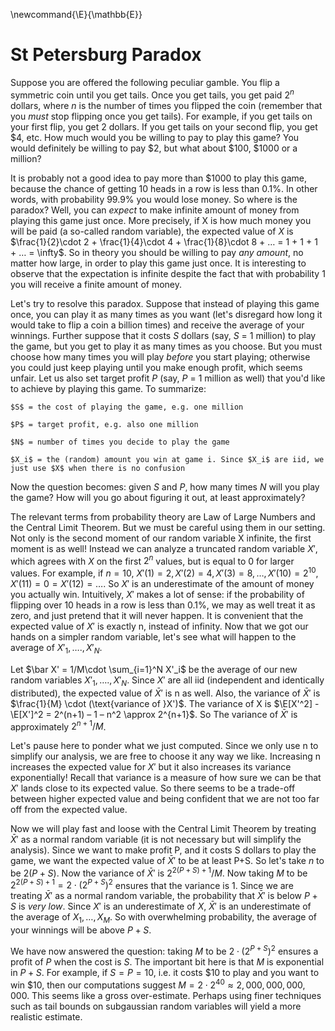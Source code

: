\newcommand{\E}{\mathbb{E}}

# St Petersburg Paradox

Suppose you are offered the following peculiar gamble. You flip a symmetric coin until you get tails. Once you get tails, you get paid $2^n$ dollars, where $n$ is the number of times you flipped the coin (remember that you *must* stop flipping once you get tails). For example, if you get tails on your first flip, you get 2 dollars. If you get tails on your second flip, you get \$4, etc. How much would you be willing to pay to play this game? You would definitely be willing to pay \$2, but what about \$100, \$1000 or a million?

It is probably not a good idea to pay more than \$1000 to play this game, because the chance of getting 10 heads in a row is less than 0.1%. In other words, with probability 99.9% you would lose money. So where is the paradox? Well, you can *expect* to make infinite amount of money from playing this game just once. More precisely, if X is how much money you will be paid (a so-called random variable), the expected value of $X$ is $\frac{1}{2}\cdot 2 + \frac{1}{4}\cdot 4 + \frac{1}{8}\cdot 8 + … = 1 + 1 + 1 + … = \infty$. So in theory you should be willing to pay *any amount*, no matter how large, in order to play this game just once. It is interesting to observe that the expectation is infinite despite the fact that with probability 1 you will receive a finite amount of money.

Let's try to resolve this paradox. Suppose that instead of playing this game once, you can play it as many times as you want (let's disregard how long it would take to flip a coin a billion times) and receive the average of your winnings. Further suppose that it costs $S$ dollars (say, $S$ = 1 million) to play the game, but you get to play it as many times as you choose. But you must choose how many times you will play *before* you start playing; otherwise you could just keep playing until you make enough profit, which seems unfair. Let us also set target profit $P$ (say, $P$ = 1 million as well) that you'd like to achieve by playing this game. To summarize:

    $S$ = the cost of playing the game, e.g. one million

    $P$ = target profit, e.g. also one million

	$N$ = number of times you decide to play the game

	$X_i$ = the (random) amount you win at game i. Since $X_i$ are iid, we just use $X$ when there is no confusion

Now the question becomes: given $S$ and $P$, how many times $N$ will you play the game? How will you go about figuring it out, at least approximately?

The relevant terms from probability theory are Law of Large Numbers and the Central Limit Theorem. But we must be careful using them in our setting. Not only is the second moment of our random variable X infinite, the first moment is as well! Instead we can analyze a truncated random variable $X'$, which agrees with $X$ on the first $2^n$ values, but is equal to 0 for larger values. For example, if $n = 10$, $X'(1) = 2, X'(2) = 4, X'(3) = 8, …, X'(10) = 2^10, X'(11) = 0 = X'(12) = \dots$. So $X'$ is an underestimate of the amount of money you actually win. Intuitively, $X'$ makes a lot of sense: if the probability of flipping over 10 heads in a row is less than 0.1%, we may as well treat it as zero, and just pretend that it will never happen. It is convenient that the expected value of $X'$ is exactly n, instead of infinity. Now that we got our hands on a simpler random variable, let's see what will happen to the average of $X'_1, …., X'_N$.

Let $\bar X' = 1/M\cdot \sum_{i=1}^N X'_i$ be the average of our new random variables $X'_1, …., X'_N$. Since $X'$ are all iid (independent and identically distributed), the expected value of $\bar X'$ is n as well. Also, the variance of $\bar X'$ is $\frac{1}{M} \cdot (\text{variance of }X')$. The variance of X is $\E[X'^2] - \E[X']^2 = 2^(n+1) – 1 – n^2 \approx 2^{n+1}$. So The variance of $\bar X'$ is approximately $2^{n+1}/M$. 

Let's pause here to ponder what we just computed. Since we only use n to simplify our analysis, we are free to choose it any way we like. Increasing n increases the expected value for $X'$ but it also increases its variance exponentially! Recall that variance is a measure of how sure we can be that $X'$ lands close to its expected value. So there seems to be a trade-off between higher expected value and being confident that we are not too far off from the expected value.

Now we will play fast and loose with the Central Limit Theorem by treating $\bar X'$ as a normal random variable (it is not necessary but will simplify the analysis). Since we want to make profit P, and it costs S dollars to play the game, we want the expected value of $\bar X'$ to be at least P+S. So let's take $n$ to be $2(P+S)$. Now the variance of $\bar X'$ is $2^{2(P+S)+1}/M$. Now taking $M$ to be $2^{2(P+S)+1} = 2 \cdot (2^{P+S})^2$ ensures that the variance is 1. Since we are treating $\bar X'$ as a normal random variable, the probability that $\bar X'$ is below $P+S$ is *very low*. Since $X'$ is an underestimate of $X$, $\bar X'$ is an underestimate of the average of $X_1, …, X_M$. So with overwhelming probability, the average of your winnings will be above $P+S$.

We have now answered the question: taking $M$ to be $2 \cdot (2^{P+S})^2$ ensures a profit of $P$ when the cost is $S$. The important bit here is that $M$ is exponential in $P+S$. For example, if $S = P = 10$, i.e. it costs \$10 to play and you want to win \$10, then our computations suggest $M = 2 \cdot 2^{40} \approx 2,000,000,000,000$. This seems like a gross over-estimate. Perhaps using finer techniques such as tail bounds on subgaussian random variables will yield a more realistic estimate.
